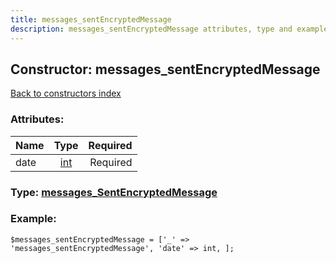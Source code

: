 ```yaml
---
title: messages_sentEncryptedMessage
description: messages_sentEncryptedMessage attributes, type and example
---
```

## Constructor: messages\_sentEncryptedMessage  
[Back to constructors index](index.md)



### Attributes:

| Name     |    Type       | Required |
|----------|:-------------:|---------:|
|date|[int](../types/int.md) | Required|



### Type: [messages\_SentEncryptedMessage](../types/messages_SentEncryptedMessage.md)


### Example:

```
$messages_sentEncryptedMessage = ['_' => 'messages_sentEncryptedMessage', 'date' => int, ];
```